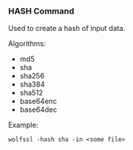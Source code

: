 ### HASH Command
Used to create a hash of input data.

Algorithms: 

- md5
- sha
- sha256
- sha384
- sha512
- base64enc
- base64dec


Example: 

```
wolfssl -hash sha -in <some file>
```